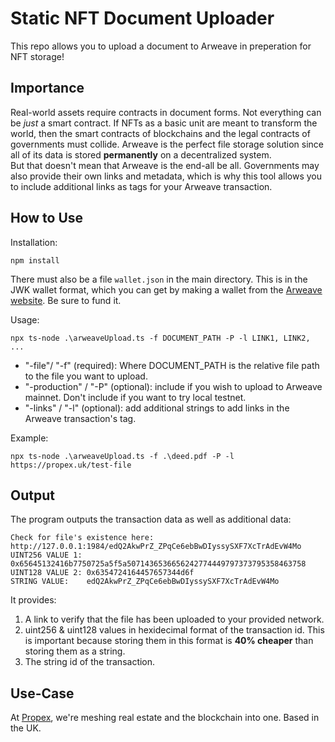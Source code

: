 # Static NFT Document Uploader
This repo allows you to upload a document to Arweave in preperation for NFT storage! 

## Importance  
Real-world assets require contracts in document forms. Not everything can be *just* a smart contract. If NFTs as a basic unit are meant to transform the world, then the smart contracts of blockchains and the legal contracts of governments must collide. Arweave is the perfect file storage solution since all of its data is stored **permanently** on a decentralized system.  
But that doesn't mean that Arweave is the end-all be all. Governments may also provide their own links and metadata, which is why this tool allows you to include additional links as tags for your Arweave transaction.

## How to Use
Installation:
```
npm install
```
There must also be a file `wallet.json` in the main directory. This is in the JWK wallet format, which you can get by making a wallet from the [Arweave website](https://www.arweave.org/). Be sure to fund it.  

Usage:
```
npx ts-node .\arweaveUpload.ts -f DOCUMENT_PATH -P -l LINK1, LINK2, ...
```
- "-file"/ "-f" (required): Where DOCUMENT_PATH is the relative file path to the file you want to upload.
- "-production" / "-P" (optional): include if you wish to upload to Arweave mainnet. Don't include if you want to try local testnet.
- "-links" / "-l" (optional): add additional strings to add links in the Arweave transaction's tag.

Example:
```
npx ts-node .\arweaveUpload.ts -f .\deed.pdf -P -l https://propex.uk/test-file
```

## Output
The program outputs the transaction data as well as additional data:
```
Check for file's existence here:
http://127.0.0.1:1984/edQ2AkwPrZ_ZPqCe6ebBwDIyssySXF7XcTrAdEvW4Mo
UINT256 VALUE 1: 0x65645132416b7750725a5f5a5071436536656242774449797373795358463758
UINT128 VALUE 2: 0x6354724164457657344d6f
STRING VALUE:    edQ2AkwPrZ_ZPqCe6ebBwDIyssySXF7XcTrAdEvW4Mo
```
It provides:
1. A link to verify that the file has been uploaded to your provided network.
2. uint256 & uint128 values in hexidecimal format of the transaction id. This is important because storing them in this format is **40% cheaper** than storing them as a string.
3. The string id of the transaction.

## Use-Case
At [Propex](https://www.propex.uk/), we're meshing real estate and the blockchain into one. Based in the UK.